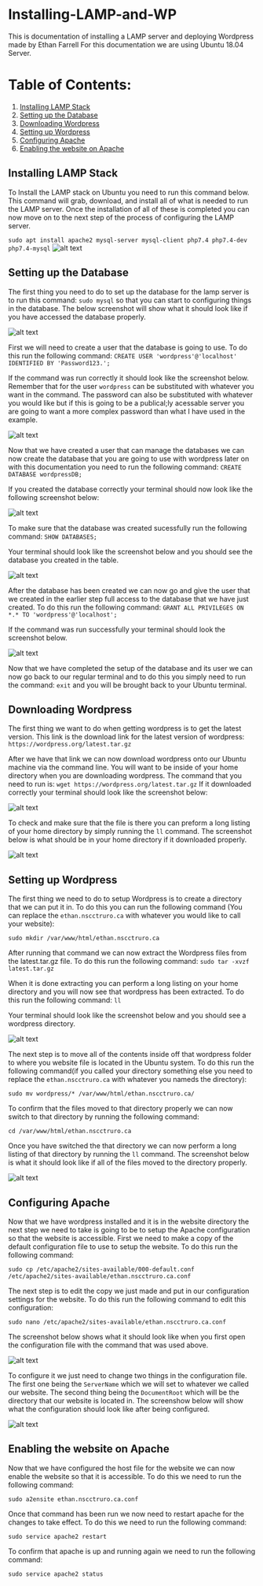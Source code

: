 # Installing-LAMP-and-WP
This is documentation of installing a LAMP server and deploying Wordpress made by Ethan Farrell
For this documentation we are using Ubuntu 18.04 Server.

# Table of Contents:
1. [Installing LAMP Stack](#Installing-LAMP-Stack)
2. [Setting up the Database](#Setting-up-the-Database)
3. [Downloading Wordpress](#Downloading-Wordpress)
4. [Setting up Wordpress](#Setting-up-Wordpress)
5. [Configuring Apache](#Configuring-Apache)
6. [Enabling the website on Apache](#Enabling-the-website-on-Apache)


## Installing LAMP Stack

To Install the LAMP stack on Ubuntu you need to run this command below. This command will grab, download, and install all of what is needed to run the LAMP server. Once the installation of all of these is completed you can now move on to the next step of the process of configuring the LAMP server.

`sudo apt install apache2 mysql-server mysql-client php7.4 php7.4-dev php7.4-mysql`
![alt text](https://github.com/Trailblazer780/Installing-LAMP-and-WP/blob/main/Images/Capture%201%20Installing%20the%20Lamp%20Stack.PNG)

## Setting up the Database

The first thing you need to do to set up the database for the lamp server is to run this command: `sudo mysql` so that you can start to configuring things in the database. The below screenshot will show what it should look like if you have accessed the database properly.

![alt text](https://github.com/Trailblazer780/Installing-LAMP-and-WP/blob/main/Images/Capture%202%20Setting%20Up%20the%20database.PNG)

First we will need to create a user that the database is going to use. To do this run the following command:
`CREATE USER 'wordpress'@'localhost' IDENTIFIED BY 'Password123.';`

If the command was run correctly it should look like the screenshot below. Remember that for the user `wordpress` can be substituted with whatever you want in the command. The password can also be substituted with whatever you would like but if this is going to be a publical;ly acessable server you are going to want a more complex password than what I have used in the example.

![alt text](https://github.com/Trailblazer780/Installing-LAMP-and-WP/blob/main/Images/Capture%203%20Create%20Database%20user.PNG)

Now that we have created a user that can manage the databases we can now create the database that you are going to use with wordpress later on with this documentation you need to run the following command: 
`CREATE DATABASE wordpressDB;`

If you created the database correctly your terminal should now look like the following screenshot below:

![alt text](https://github.com/Trailblazer780/Installing-LAMP-and-WP/blob/main/Images/Capture%204%20Creating%20Database.PNG)

To make sure that the database was created sucessfully run the following command:
`SHOW DATABASES;`

Your terminal should look like the screenshot below and you should see the database you created in the table.

![alt text](https://github.com/Trailblazer780/Installing-LAMP-and-WP/blob/main/Images/Capture%205%20Show%20Databases.PNG)

After the database has been created we can now go and give the user that we created in the earlier step full access to the database that we have just created. To do this run the following command:
`GRANT ALL PRIVILEGES ON *.* TO 'wordpress'@'localhost';`

If the command was run successfully your terminal should look the screenshot below.

![alt text](https://github.com/Trailblazer780/Installing-LAMP-and-WP/blob/main/Images/Capture%206%20Grant%20permissions%20to%20DB%20User.PNG)

Now that we have completed the setup of the database and its user we can now go back to our regular terminal and to do this you simply need to run the command: `exit` and you will be brought back to your Ubuntu terminal.


## Downloading Wordpress

The first thing we want to do when getting wordpress is to get the latest version. This link is the download link for the latest version of wordpress: `https://wordpress.org/latest.tar.gz`

After we have that link we can now download wordpress onto our Ubuntu machine via the command line. You will want to be inside of your home directory when you are downloading wordpress. The command that you need to run is: `wget https://wordpress.org/latest.tar.gz` If it downloaded correctly your terminal should look like the screenshot below:

![alt text](https://github.com/Trailblazer780/Installing-LAMP-and-WP/blob/main/Images/Capture%207%20Downloading%20Wordpress.PNG)

To check and make sure that the file is there you can preform a long listing of your home directory by simply running the `ll` command. The screenshot below is what should be in your home directory if it downloaded properly.

![alt text](https://github.com/Trailblazer780/Installing-LAMP-and-WP/blob/main/Images/Capture%208%20Checking%20that%20wordpress%20is%20there.PNG)


## Setting up Wordpress

The first thing we need to do to setup Wordpress is to create a directory that we can put it in. To do this you can run the following command (You can replace the `ethan.nscctruro.ca` with whatever you would like to call your website):

`sudo mkdir /var/www/html/ethan.nscctruro.ca`

After running that command we can now extract the Wordpress files from the latest.tar.gz file. To do this run the following command:
`sudo tar -xvzf latest.tar.gz`

When it is done extracting you can perform a long listing on your home directory and you will now see that wordpress has been extracted. To do this run the following command: `ll`

Your terminal should look like the screenshot below and you should see a wordpress directory.

![alt text](https://github.com/Trailblazer780/Installing-LAMP-and-WP/blob/main/Images/Capture%209%20Extracted%20wordpress.PNG)

The next step is to move all of the contents inside off that wordpress folder to where you website file is located in the Ubuntu system. To do this run the following command(if you called your directory something else you need to replace the `ethan.nscctruro.ca` with whatever you nameds the directory):

`sudo mv wordpress/* /var/www/html/ethan.nscctruro.ca/`

To confirm that the files moved to that directory properly we can now switch to that directory by running the following command:

`cd /var/www/html/ethan.nscctruro.ca`

Once you have switched the that directory we can now perform a long listing of that directory by running the `ll` command. The screenshot below is what it should look like if all of the files moved to the directory properly.

![alt text](https://github.com/Trailblazer780/Installing-LAMP-and-WP/blob/main/Images/Capture%2010%20Checking%20wordpress%20moved%20files.PNG)


## Configuring Apache

Now that we have wordpress installed and it is in the website directory the next step we need to take is going to be to setup the Apache configuration so that the website is accessible. First we need to make a copy of the default configuration file to use to setup the website. To do this run the following command:

`sudo cp /etc/apache2/sites-available/000-default.conf /etc/apache2/sites-available/ethan.nscctruro.ca.conf`

The next step is to edit the copy we just made and put in our configuration settings for the website. To do this run the following command to edit this configuration: 

`sudo nano /etc/apache2/sites-available/ethan.nscctruro.ca.conf`

The screenshot below shows what it should look like when you first open the configuration file with the command that was used above.

![alt text](https://github.com/Trailblazer780/Installing-LAMP-and-WP/blob/main/Images/Capture%2011%20Configuring%20apache.PNG)

To configure it we just need to change two things in the configuration file. The first one being the `ServerName` which we will set to whatever we called our website. The second thing being the `DocumentRoot` which will be the directory that our website is located in. The screenshow below will show what the configuration should look like after being configured.

![alt text](https://github.com/Trailblazer780/Installing-LAMP-and-WP/blob/main/Images/Capture%2012%20After%20Configuration.PNG)


## Enabling the website on Apache

Now that we have configured the host file for the website we can now enable the website so that it is accessible. To do this we need to run the following command:

`sudo a2ensite ethan.nscctruro.ca.conf`

Once that command has been run we now need to restart apache for the changes to take effect. To do this we need to run the following command: 

`sudo service apache2 restart`

To confirm that apache is up and running again we need to run the following command: 

`sudo service apache2 status`



